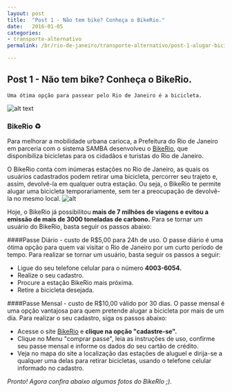 ```yaml
---
layout: post
title:  "Post 1 - Não tem bike? Conheça o BikeRio."
date:   2016-01-05
categories:
- transporte-alternativo
permalink: /br/rio-de-janeiro/transporte-alternativo/post-1-alugar-bicicleta-bikerio

---
```


## Post 1 - Não tem bike? Conheça o BikeRio.

    Uma ótima opção para passear pelo Rio de Janeiro é a bicicleta. 

![alt text][image1]

### BikeRio ♻ 
Para melhorar a mobilidade urbana carioca, a Prefeitura do Rio de Janeiro em parceria com o sistema SAMBA desenvolveu o [BikeRio], que disponibiliza bicicletas para os cidadãos e turistas do Rio de Janeiro. 

O BikeRio conta com inúmeras estações no Rio de Janeiro, as quais os usuários cadastrados podem retirar uma bicicleta, percorrer seu trajeto e, assim, devolvê-la em qualquer outra estação. Ou seja, o BikeRio te permite alugar uma bicicleta temporariamente, sem ter a preocupação de devolvê-la no mesmo local. 
![alt][image2]

Hoje, o BikeRio já possibilitou **mais de 7 milhões de viagens e evitou a emissão de mais de 3000 toneladas de carbono.** Para se tornar um usuário do BikeRio, basta seguir os passos abaixo: 

####Passe Diário - custo de R$5,00 para 24h de uso. 
O passe diário é uma ótima opção para quem vai visitar o Rio de Janeiro por um curto período de tempo. Para realizar se tornar um usuário, basta seguir os passos a seguir: 

 - Ligue do seu telefone celular para o número **4003-6054.**
 - Realize o seu cadastro. 
 - Procure a estação BikeRio mais próxima.  
 - Retire a bicicleta desejada. 

####Passe Mensal - custo de R$10,00 válido por 30 dias. 
O passe mensal é uma opção vantajosa para quem pretende alugar a bicicleta por mais de um dia. Para realizar o seu cadastro, siga os passos abaixo: 

 - Acesse o site [BikeRio] e **clique na opção "cadastre-se".**
 - Clique no Menu "comprar passe", leia as instruções de uso, confirme seu passe mensal e informe os dados do seu cartão de crédito.
 - Veja no mapa do site a localização das estações de aluguel e dirija-se a qualquer uma delas para retirar bicicletas, usando o telefone celular informado no cadastro.
 
*Pronto! Agora confira abaixo algumas fotos do BikeRIo ;).*
 


[BikeRio]:      http://www.mobilicidade.com.br/bikerio.asp




[image1]:      https://upload.wikimedia.org/wikipedia/commons/thumb/9/9f/Bike_Rio_11_2012_4455.jpg/640px-Bike_Rio_11_2012_4455.jpg
[image2]: https://upload.wikimedia.org/wikipedia/commons/b/b3/Bike_Rio_01_2013_5427.JPG
